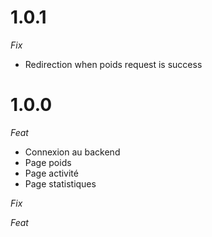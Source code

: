 # 1.0.1

_Fix_

- Redirection when poids request is success

# 1.0.0

_Feat_

- Connexion au backend
- Page poids
- Page activité
- Page statistiques

_Fix_

_Feat_
